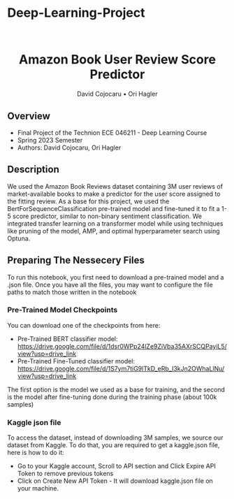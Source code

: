 # Deep-Learning-Project

<h1 align="center">
  <br>
Amazon Book User Review Score Predictor
  <br>

</h1>
  <p align="center">
    David Cojocaru</a> •
    Ori Hagler</a>
  </p>

## Overview

- Final Project of the Technion ECE 046211 - Deep Learning Course
- Spring 2023 Semester
- Authors: David Cojocaru, Ori Hagler

## Description

We used the Amazon Book Reviews dataset containing 3M user reviews of market-available books to make a predictor for the user score assigned to the fitting review.
As a base for this project, we used the BertForSequenceClassification pre-trained model and fine-tuned it to fit a 1-5 score predictor, similar to non-binary sentiment classification.
We integrated transfer learning on a transformer model while using techniques like pruning of the model, AMP, and optimal hyperparameter search using Optuna.

## Preparing The Nessecery Files
To run this notebook, you first need to download a pre-trained model and a .json file.
Once you have all the files, you may want to configure the file paths to match those written in the notebook

### Pre-Trained Model Checkpoints
You can download one of the checkpoints from here:

- Pre-Trained BERT classifier model: https://drive.google.com/file/d/1dsr0WPp24lZe9ZiVba35AXrSCQPayiL5/view?usp=drive_link
- Pre-Trained Fine-Tuned classifier model: https://drive.google.com/file/d/1S7ym7tiG9lTkD_eRb_I3kJn2OWhaLlNu/view?usp=drive_link

The first option is the model we used as a base for training, and the second is the model after fine-tuning done during the training phase (about 100k samples)

### Kaggle json file
To access the dataset, instead of downloading 3M samples, we source our dataset from Kaggle.
To do that, you are required to get a kaggle.json file, here is how to do it:

- Go to your Kaggle account, Scroll to API section and Click Expire API Token to remove previous tokens
- Click on Create New API Token - It will download kaggle.json file on your machine.
